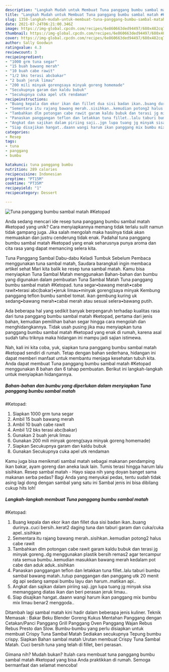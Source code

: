 ```yaml
---
description: "Langkah Mudah untuk Membuat Tuna panggang bumbu sambal matah #Ketopad yang Sempurna"
title: "Langkah Mudah untuk Membuat Tuna panggang bumbu sambal matah #Ketopad yang Sempurna"
slug: 1358-langkah-mudah-untuk-membuat-tuna-panggang-bumbu-sambal-matah-ketopad-yang-sempurna
date: 2021-07-24T06:21:00.346Z
image: https://img-global.cpcdn.com/recipes/6e860663ded94497/680x482cq70/tuna-panggang-bumbu-sambal-matah-ketopad-foto-resep-utama.jpg
thumbnail: https://img-global.cpcdn.com/recipes/6e860663ded94497/680x482cq70/tuna-panggang-bumbu-sambal-matah-ketopad-foto-resep-utama.jpg
cover: https://img-global.cpcdn.com/recipes/6e860663ded94497/680x482cq70/tuna-panggang-bumbu-sambal-matah-ketopad-foto-resep-utama.jpg
author: Sally Goodwin
ratingvalue: 4.3
reviewcount: 3
recipeingredient:
- "1000 grm tuna segar"
- "15 buah bawang merah"
- "10 buah cabe rawit"
- "1/2 bks terasi abcbakar"
- "2 buah jeruk limau"
- "200 mili minyak gorengsaya minyak goreng homemade"
- "Secukupnya garam dan kaldu bubuk"
- "Secukupnya cuka apel utk rendaman"
recipeinstructions:
- "Buang kepala dan ekor ikan dan fillet dua sisi badan ikan..buang durinya..cuci bersih..kerat2 daging tuna dan taburi garam dan cuka/cuka apel..sisihkan"
- "Sementara itu rajang bawang merah..sisihkan..kemudian potong2 halus cabe rawit"
- "Tambahkan dlm potongan cabe rawit garam kaldu bubuk dan terasi jg minyak goreng..dg menggunakan plastik bersih remas2 agar tercampur rata semua bumbu..kemudian masukkan bawang merah kedalam pot cabe dan aduk aduk..sisihkan"
- "Panaskan panggangan teflon dan letakkan tuna fillet..lalu taburi bumbu sambal bawang matah..tutup panggangan dan panggang utk 20 menit dg api sedang sampai bumbu layu dan harum..matikan api.."
- "Angkat dan sajikan dalam piriing saji..jgn lupa tuang jg minyak sisa memanggang diatas ikan dan beri perasan jeruk limau.."
- "Siap disajikan hangat..daann wangi harum ikan panggang mix bumbu mix limau benar2 menggoda.."
categories:
- Resep
tags:
- tuna
- panggang
- bumbu

katakunci: tuna panggang bumbu 
nutrition: 289 calories
recipecuisine: Indonesian
preptime: "PT15M"
cooktime: "PT35M"
recipeyield: "1"
recipecategory: Dessert

---
```



![Tuna panggang bumbu sambal matah
#Ketopad](https://img-global.cpcdn.com/recipes/6e860663ded94497/680x482cq70/tuna-panggang-bumbu-sambal-matah-ketopad-foto-resep-utama.jpg)

Anda sedang mencari ide resep tuna panggang bumbu sambal matah
#ketopad yang unik? Cara menyiapkannya memang tidak terlalu sulit namun tidak gampang juga. Jika salah mengolah maka hasilnya tidak akan memuaskan dan justru cenderung tidak enak. Padahal tuna panggang bumbu sambal matah
#ketopad yang enak seharusnya punya aroma dan cita rasa yang dapat memancing selera kita.

Tuna Panggang Sambal Dabu-dabu Keladi Tumbuk Sebelum Pembaca menggunakan tuna sambal matah, Saudara barangkali ingin membaca artikel sehat Mari kita balik ke resep tuna sambal matah. Kamu bisa menyiapkan Tuna Sambal Matah menggunakan Bahan-bahan dan bumbu yang digunakan dalam pembuatan Tuna Sambal Matah Tuna panggang bumbu sambal matah #Ketopad. tuna segar•bawang merah•cabe rawit•terasi abc(bakar)•jeruk limau•minyak goreng(saya minyak Kembung panggang teflon bumbu sambel tomat. ikan gembung kuring uk sedang•bawang merah•cabai merah atau sesuai selera•bawang putih.

Ada beberapa hal yang sedikit banyak berpengaruh terhadap kualitas rasa dari tuna panggang bumbu sambal matah
#ketopad, pertama dari jenis bahan, kemudian pemilihan bahan segar hingga cara mengolah dan menghidangkannya. Tidak usah pusing jika mau menyiapkan tuna panggang bumbu sambal matah
#ketopad yang enak di rumah, karena asal sudah tahu triknya maka hidangan ini mampu jadi sajian istimewa.


Nah, kali ini kita coba, yuk, siapkan tuna panggang bumbu sambal matah
#ketopad sendiri di rumah. Tetap dengan bahan sederhana, hidangan ini dapat memberi manfaat untuk membantu menjaga kesehatan tubuh kita. Anda dapat membuat Tuna panggang bumbu sambal matah
#Ketopad menggunakan 8 bahan dan 6 tahap pembuatan. Berikut ini langkah-langkah untuk menyiapkan hidangannya.

<!--inarticleads1-->

##### Bahan-bahan dan bumbu yang diperlukan dalam menyiapkan Tuna panggang bumbu sambal matah
#Ketopad:

1. Siapkan 1000 grm tuna segar
1. Ambil 15 buah bawang merah
1. Ambil 10 buah cabe rawit
1. Ambil 1/2 bks terasi abc(bakar)
1. Gunakan 2 buah jeruk limau
1. Gunakan 200 mili minyak goreng(saya minyak goreng homemade)
1. Siapkan Secukupnya garam dan kaldu bubuk
1. Gunakan Secukupnya cuka apel utk rendaman


Kamu juga bisa menikmati sambal matah sebagai makanan pendamping ikan bakar, ayam goreng dan aneka lauk lain. Tumis terasi hingga harum lalu sisihkan. Resep sambal matah - Hayo siapa nih yang doyan banget sama makanan serba pedas? Bagi Anda yang menyukai pedas, tentu sudah tidak asing lagi dong dengan sambal yang satu ini Sambal jenis ini bisa dibilang cukup hits loh! 

<!--inarticleads2-->

##### Langkah-langkah membuat Tuna panggang bumbu sambal matah
#Ketopad:

1. Buang kepala dan ekor ikan dan fillet dua sisi badan ikan..buang durinya..cuci bersih..kerat2 daging tuna dan taburi garam dan cuka/cuka apel..sisihkan
1. Sementara itu rajang bawang merah..sisihkan..kemudian potong2 halus cabe rawit
1. Tambahkan dlm potongan cabe rawit garam kaldu bubuk dan terasi jg minyak goreng..dg menggunakan plastik bersih remas2 agar tercampur rata semua bumbu..kemudian masukkan bawang merah kedalam pot cabe dan aduk aduk..sisihkan
1. Panaskan panggangan teflon dan letakkan tuna fillet..lalu taburi bumbu sambal bawang matah..tutup panggangan dan panggang utk 20 menit dg api sedang sampai bumbu layu dan harum..matikan api..
1. Angkat dan sajikan dalam piriing saji..jgn lupa tuang jg minyak sisa memanggang diatas ikan dan beri perasan jeruk limau..
1. Siap disajikan hangat..daann wangi harum ikan panggang mix bumbu mix limau benar2 menggoda..


Ditambah lagi sambal matah kini hadir dalam beberapa jenis kuliner. Teknik Memasak : Bakar Beku Blender Goreng Kukus Mentahan Panggang dengan Cetakan/Panci Panggang Grill Panggang Oven Panggang Wajan Rebus Rebus Presto dan Slow. Bumbu-bumbu yang perlu disiapkan untuk membuat Crispy Tuna Sambal Matah Sediakan secukupnya Tepung bumbu crispy. Siapkan Bahan sambal matah Urutan membuat Crispy Tuna Sambal Matah. Cuci bersih tuna yang telah di fillet, beri perasan. 

Gimana nih? Mudah bukan? Itulah cara membuat tuna panggang bumbu sambal matah
#ketopad yang bisa Anda praktikkan di rumah. Semoga bermanfaat dan selamat mencoba!
